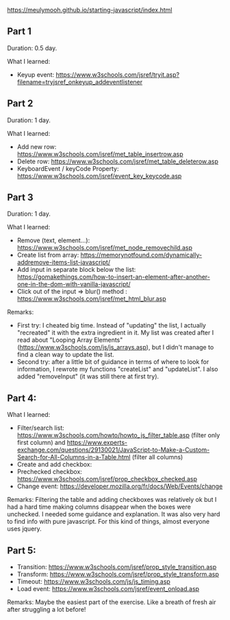 https://meulymooh.github.io/starting-javascript/index.html

## Part 1

Duration: 0.5 day.

What I learned:
- Keyup event: https://www.w3schools.com/jsref/tryit.asp?filename=tryjsref_onkeyup_addeventlistener

## Part 2

Duration: 1 day.

What I learned:
- Add new row: https://www.w3schools.com/jsref/met_table_insertrow.asp
- Delete row: https://www.w3schools.com/jsref/met_table_deleterow.asp
- KeyboardEvent / keyCode Property: https://www.w3schools.com/jsref/event_key_keycode.asp

## Part 3

Duration: 1 day.

What I learned:
- Remove (text, element...): https://www.w3schools.com/jsref/met_node_removechild.asp
- Create list from array: https://memorynotfound.com/dynamically-addremove-items-list-javascript/
- Add input in separate block below the list: https://gomakethings.com/how-to-insert-an-element-after-another-one-in-the-dom-with-vanilla-javascript/
- Click out of the input => blur() method : https://www.w3schools.com/jsref/met_html_blur.asp

Remarks:
- First try: I cheated big time. Instead of "updating" the list, I actually "recreated" it with the extra ingredient in it. My list was created after I read about "Looping Array Elements" (https://www.w3schools.com/js/js_arrays.asp), but I didn't manage to find a clean way to update the list. 
- Second try: after a little bit of guidance in terms of where to look for information, I rewrote my functions "createList" and  "updateList". I also added "removeInput" (it was still there at first try).

## Part 4: 

What I learned:
- Filter/search list: https://www.w3schools.com/howto/howto_js_filter_table.asp (filter only first column) and https://www.experts-exchange.com/questions/29130021/JavaScript-to-Make-a-Custom-Search-for-All-Columns-in-a-Table.html (filter all columns)
- Create and add checkbox: 
- Prechecked checkbox: https://www.w3schools.com/jsref/prop_checkbox_checked.asp
- Change event: https://developer.mozilla.org/fr/docs/Web/Events/change

Remarks:
Filtering the table and adding checkboxes was relatively ok but I had a hard time making columns disappear when the boxes were unchecked. I needed some guidance and explanation. It was also very hard to find info with pure javascript. For this kind of things, almost everyone uses jquery.

## Part 5:
- Transition: https://www.w3schools.com/jsref/prop_style_transition.asp
- Transform: https://www.w3schools.com/jsref/prop_style_transform.asp
- Timeout: https://www.w3schools.com/js/js_timing.asp
- Load event: https://www.w3schools.com/jsref/event_onload.asp

Remarks:
Maybe the easiest part of the exercise. Like a breath of fresh air after struggling a lot before!

